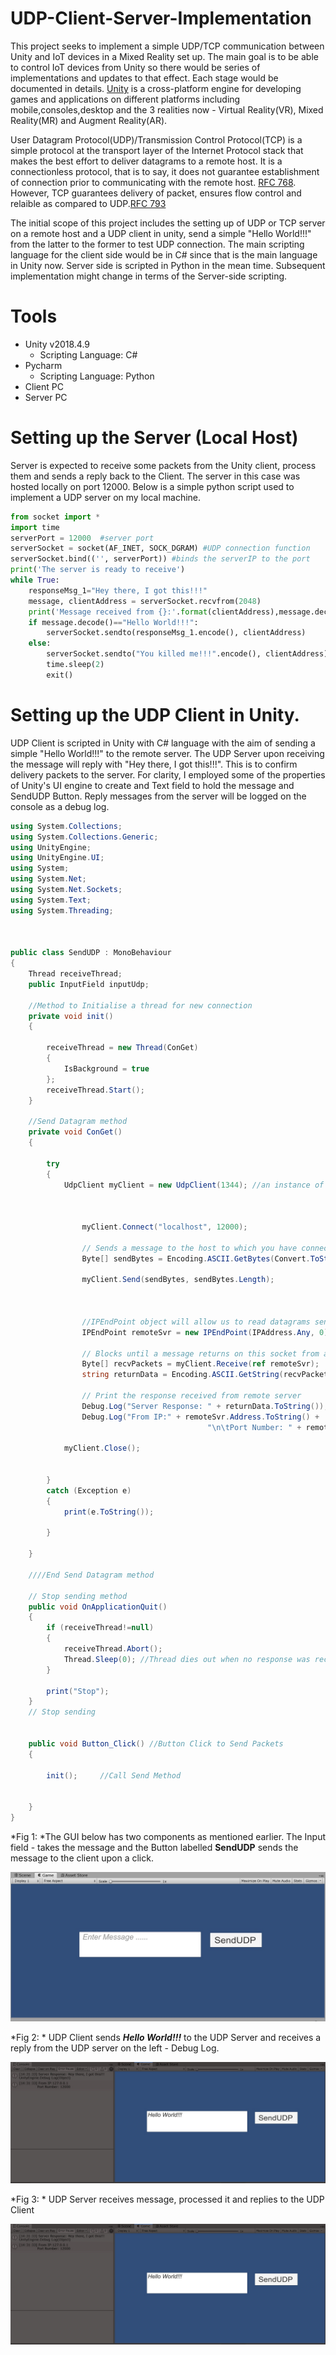 # UDP-Client-Server-Implementation

This project seeks to implement a simple UDP/TCP communication between Unity and IoT devices in a Mixed Reality set up. The main goal is to be able to control IoT devices from Unity so there would be series of implementations and updates to that effect. Each stage would be documented in details.
[Unity](https://en.wikipedia.org/wiki/Unity_(game_engine)) is a cross-platform engine for developing games and applications on different platforms including mobile,consoles,desktop and the 3 realities now - Virtual Reality(VR), Mixed Reality(MR) and Augment Reality(AR).

User Datagram Protocol(UDP)/Transmission Control Protocol(TCP) is a simple protocol at the transport layer of the Internet Protocol stack that makes the best effort to deliver datagrams to a remote host. It is a connectionless protocol, that is to say, it does not guarantee establishment of connection prior to communicating with the remote host. [RFC 768](https://tools.ietf.org/html/rfc768). However, TCP guarantees delivery of packet, ensures flow control and relaible as compared to UDP.[RFC 793](https://tools.ietf.org/html/rfc793#section-2.1)

The initial scope of this project includes the setting up of UDP or TCP server on a remote host and a UDP client in unity, send a simple "Hello World!!!" from the latter to the former to test UDP connection. The main scripting language for the client side would be in C# since that is the main language in Unity now. Server side is scripted in Python in the mean time. Subsequent implementation might change in terms of the Server-side scripting.
 
# Tools
* Unity v2018.4.9
    - Scripting Language: C#
* Pycharm 
    - Scripting Language: Python
* Client PC
* Server PC

# Setting up the Server (Local Host)
Server is expected to receive some packets from the Unity client, process them and sends a reply back to the Client. The server in this case was hosted locally on port 12000. 
Below is a simple python script used to implement a UDP server on my local machine.

```python
from socket import *
import time
serverPort = 12000  #server port
serverSocket = socket(AF_INET, SOCK_DGRAM) #UDP connection function
serverSocket.bind(('', serverPort)) #binds the serverIP to the port
print('The server is ready to receive')
while True:
    responseMsg_1="Hey there, I got this!!!"
    message, clientAddress = serverSocket.recvfrom(2048)
    print('Message received from {}:'.format(clientAddress),message.decode())
    if message.decode()=="Hello World!!!":
        serverSocket.sendto(responseMsg_1.encode(), clientAddress)
    else:
        serverSocket.sendto("You killed me!!!".encode(), clientAddress)
        time.sleep(2)
        exit()
```
# Setting up the UDP Client in Unity.
UDP Client is scripted in Unity with C# language with the aim of sending a simple "Hello World!!!" to the remote server. The UDP Server upon receiving the message will reply with "Hey there, I got this!!!". This is to confirm delivery packets to the server. For clarity, I employed some of the properties of Unity's UI engine to create and Text field to hold the message and SendUDP Button.
Reply messages from the server will be logged on the console as a debug log.

```C#
using System.Collections;
using System.Collections.Generic;
using UnityEngine;
using UnityEngine.UI;
using System;
using System.Net;
using System.Net.Sockets;
using System.Text;
using System.Threading;



public class SendUDP : MonoBehaviour
{
    Thread receiveThread;
    public InputField inputUdp;

    //Method to Initialise a thread for new connection
    private void init()
    {

        receiveThread = new Thread(ConGet)
        {
            IsBackground = true
        };
        receiveThread.Start();
    }

    //Send Datagram method
    private void ConGet()
    {

        try
        {
            UdpClient myClient = new UdpClient(1344); //an instance of the UdpClient Class myClient with an assigned port

           

                myClient.Connect("localhost", 12000);

                // Sends a message to the host to which you have connected.
                Byte[] sendBytes = Encoding.ASCII.GetBytes(Convert.ToString(inputUdp.text));

                myClient.Send(sendBytes, sendBytes.Length);



                //IPEndPoint object will allow us to read datagrams sent from any source.
                IPEndPoint remoteSvr = new IPEndPoint(IPAddress.Any, 0);

                // Blocks until a message returns on this socket from a remote server.
                Byte[] recvPackets = myClient.Receive(ref remoteSvr);
                string returnData = Encoding.ASCII.GetString(recvPackets);

                // Print the response received from remote server
                Debug.Log("Server Response: " + returnData.ToString());
                Debug.Log("From IP:" + remoteSvr.Address.ToString() +
                                            "\n\tPort Number: " + remoteSvr.Port.ToString());

            myClient.Close();
            

        }
        catch (Exception e)
        {
            print(e.ToString());
          
        }
            
    }

    ////End Send Datagram method

    // Stop sending method
    public void OnApplicationQuit()
    {  
        if (receiveThread!=null)
        {
            receiveThread.Abort();
            Thread.Sleep(0); //Thread dies out when no response was received after sent packet
        }

        print("Stop");
    }
    // Stop sending 


    public void Button_Click() //Button Click to Send Packets
    {

        init();     //Call Send Method
       

    }
}

```
*Fig 1: *The GUI below has two components as mentioned earlier. The Input field - takes the message and the Button labelled **SendUDP** sends the message to the client upon a click.

![GUI](https://github.com/Abdul-Basiet/UDP-Client-Server-Implementation/blob/master/GUI_UDPClient.JPG)

*Fig 2: * UDP Client sends ***Hello World!!!*** to the UDP Server and receives a reply from the UDP server on the left - Debug Log.

![GUI_1](https://github.com/Abdul-Basiet/UDP-Client-Server-Implementation/blob/master/GUI_1.JPG)

*Fig 3: * UDP Server receives message, processed it and replies to the UDP Client


![GUI_1](https://github.com/Abdul-Basiet/UDP-Client-Server-Implementation/blob/master/GUI_1.JPG)






